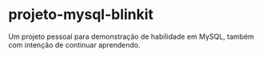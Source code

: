 # projeto-mysql-blinkit
Um projeto pessoal para demonstração de habilidade em MySQL, também com intenção de continuar aprendendo.
